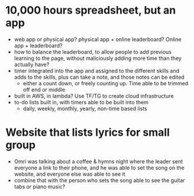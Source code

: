 # 10,000 hours spreadsheet, but an app 
- web app or physical app? physical app + online leaderboard? Online app + leaderboard? 
- how to balance the leaderboard, to allow people to add previous learning to the page, without maliciously adding more time than they actually have? 
- timer integrated into the app and assigned to the different skills and adds to the skills, plus can take a note, and those notes can be edited
    - either a count down, or freely counting up. Time able to be trimmed off end or middle 
- built in AWS, in lambda? Use TF/TG to create cloud infrastructure 
- to-do lists built in, with timers able to be built into them
    - daily, weekly, monthly, yearly, non-time based lists 

# Website that lists lyrics for small group
- Omri was talking about a coffee & hymns night where the leader sent everyone a link to their phone, and he was able to set the song on the website, and everyone else was able to see it
- combine that with the person who sets the song able to see the guitar tabs or piano music? 